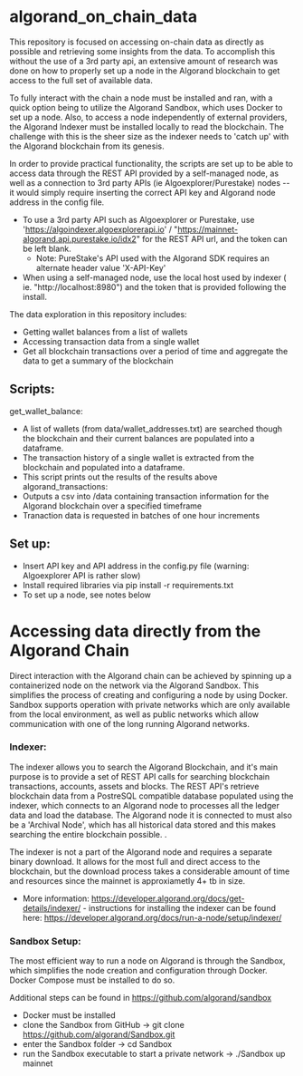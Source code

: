 # algorand_on_chain_data

This repository is focused on accessing on-chain data as directly as possible and retrieving some insights from the data. To accomplish this without the use of a 3rd party api, an extensive amount of research was done on how to properly set up a node in the Algorand blockchain to get access to the full set of available data.

To fully interact with the chain a node must be installed and ran, with a quick option being to utilize the Algorand Sandbox, which uses Docker to set up a node. Also, to access a node independently of external providers, the Algorand Indexer must be installed locally to read the blockchain. The challenge with this is the sheer size as the indexer needs to 'catch up' with the Algorand blockchain from its genesis. 

In order to provide practical functionality, the scripts are set up to be able to access data through the REST API provided by a self-managed node, as well as a connection to 3rd party APIs (ie Algoexplorer/Purestake) nodes -- it would simply require inserting the correct API key and Algorand node address in the config file.
* To use a 3rd party API such as Algoexplorer or Purestake, use 'https://algoindexer.algoexplorerapi.io' / "https://mainnet-algorand.api.purestake.io/idx2" for the REST API url,  and the token can be left blank.
  * Note: PureStake's API used with the Algorand SDK requires an alternate header value 'X-API-Key'
* When using a self-managed node, use the local host used by indexer ( ie. "http://localhost:8980") and the token that is provided following the install.

The data exploration in this repository includes:
* Getting wallet balances from a list of wallets
* Accessing transaction data from a single wallet
* Get all blockchain transactions over a period of time and aggregate the data to get a summary of the blockchain
	
## Scripts:

get_wallet_balance:
* A list of wallets (from data/wallet_addresses.txt) are searched though the blockchain and their current balances are populated into a dataframe. 
* The transaction history of a single wallet is extracted from the blockchain and populated into a dataframe.
* This script prints out the results of the results above
algorand_transactions:
* Outputs a csv into /data containing transaction information for the Algorand blockchain over a specified timeframe
* Tranaction data is requested in batches of one hour increments

## Set up:
* Insert API key and API address in the config.py file (warning: Algoexplorer API is rather slow)
* Install required libraries via pip install -r requirements.txt
* To set up a node, see notes below
	

# Accessing data directly from the Algorand Chain

Direct interaction with the Algorand chain can be achieved by spinning up a containerized node on the network via the Algorand Sandbox. This simplifies the process of creating and configuring a node by using Docker. Sandbox supports operation with private networks which are only available from the local environment, as well as public networks which allow communication with one of the long running Algorand networks. 
	
### Indexer:

The indexer allows you to search the Algorand Blockchain, and it's main purpose is to provide a set of REST API calls for searching blockchain transactions, accounts, assets and blocks. The REST API's retrieve blockchain data from a PostreSQL compatible database populated using the indexer, which connects to an Algorand node to processes all the ledger data and load the database. The Algorand node it is connected to must also be a 'Archival Node', which has all historical data stored and this makes searching the entire blockchain possible.
.
	
The indexer is not a part of the Algorand node and requires a separate binary download. It allows for the most full and direct access to the blockchain, but the download process takes a considerable amount of time and resources since the mainnet is approxiametly 4+ tb in size.
* More information: https://developer.algorand.org/docs/get-details/indexer/ - instructions for installing the indexer can be found here: https://developer.algorand.org/docs/run-a-node/setup/indexer/

### Sandbox Setup:

The most efficient way to run a node on Algorand is through the Sandbox, which simplifies the node creation and configuration through Docker. Docker Compose must be installed to do so. 

Additional steps can be found in https://github.com/algorand/sandbox

* Docker must be installed
* clone the Sandbox from GitHub -> git clone https://github.com/algorand/Sandbox.git
* enter the Sandbox folder -> cd Sandbox
* run the Sandbox executable to start a private network -> ./Sandbox up mainnet



